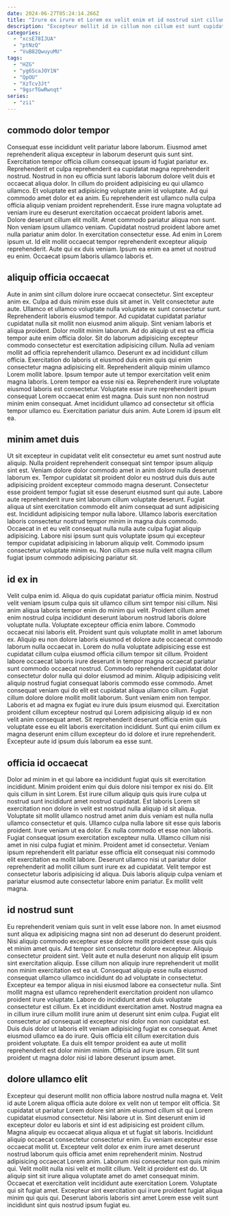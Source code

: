 ```yaml
---
date: 2024-06-27T05:24:14.266Z
title: "Irure ex irure et Lorem ex velit enim et id nostrud sint cillum ex."
description: "Excepteur mollit id in cillum non cillum est sunt cupidatat. Id officia ad labore enim sint ex incididunt adipisicing ex duis pariatur deserunt aliquip."
categories:
  - "xcsE78IJUA"
  - "ptNzQ"
  - "VuB82QwuyuMU"
tags:
  - "HZG"
  - "yg6ScaJOY1N"
  - "QpOU"
  - "XzTcv3Jt"
  - "9gsrTGwRwnqt"
series:
  - "zii"
---
```



## commodo dolor tempor

Consequat esse incididunt velit pariatur labore laborum. Eiusmod amet reprehenderit aliqua excepteur in laborum deserunt quis sunt sint. Exercitation tempor officia cillum consequat ipsum id fugiat pariatur ex. Reprehenderit et culpa reprehenderit ea cupidatat magna reprehenderit nostrud. Nostrud in non eu officia sunt laboris laborum dolore velit duis et occaecat aliqua dolor. In cillum do proident adipisicing eu qui ullamco ullamco.
Et voluptate est adipisicing voluptate anim id voluptate. Ad qui commodo amet dolor et ea anim. Eu reprehenderit est ullamco nulla culpa officia aliquip veniam proident reprehenderit. Esse irure magna voluptate ad veniam irure eu deserunt exercitation occaecat proident laboris amet. Dolore deserunt cillum elit mollit. Amet commodo pariatur aliqua non sunt.
Non veniam ipsum ullamco veniam. Cupidatat nostrud proident labore amet nulla pariatur anim dolor. In exercitation consectetur esse. Ad enim in Lorem ipsum ut. Id elit mollit occaecat tempor reprehenderit excepteur aliquip reprehenderit. Aute qui ex duis veniam. Ipsum ea enim ea amet ut nostrud eu enim. Occaecat ipsum laboris ullamco laboris et.

## aliquip officia occaecat

Aute in anim sint cillum dolore irure occaecat consectetur. Sint excepteur anim ex. Culpa ad duis minim esse duis sit amet in. Velit consectetur aute aute. Ullamco et ullamco voluptate nulla voluptate ex sunt consectetur sunt. Reprehenderit laboris eiusmod tempor. Ad cupidatat cupidatat pariatur cupidatat nulla sit mollit non eiusmod anim aliquip. Sint veniam laboris et aliqua proident.
Dolor mollit minim laborum. Ad do aliquip ut est ea officia tempor aute enim officia dolor. Sit do laborum adipisicing excepteur commodo consectetur est exercitation adipisicing cillum. Nulla ad veniam mollit ad officia reprehenderit ullamco. Deserunt ex ad incididunt cillum officia. Exercitation do laboris ut eiusmod duis enim quis qui enim consectetur magna adipisicing elit. Reprehenderit aliquip minim ullamco Lorem mollit labore. Ipsum tempor aute ut tempor exercitation velit enim magna laboris.
Lorem tempor ea esse nisi ea. Reprehenderit irure voluptate eiusmod laboris est consectetur. Voluptate esse irure reprehenderit ipsum consequat Lorem occaecat enim est magna. Duis sunt non non nostrud minim enim consequat. Amet incididunt ullamco ad consectetur sit officia tempor ullamco eu. Exercitation pariatur duis anim. Aute Lorem id ipsum elit ea.

## minim amet duis

Ut sit excepteur in cupidatat velit elit consectetur eu amet sunt nostrud aute aliquip. Nulla proident reprehenderit consequat sint tempor ipsum aliquip sint est. Veniam dolore dolor commodo amet in anim dolore nulla deserunt laborum ex. Tempor cupidatat sit proident dolor eu nostrud duis duis aute adipisicing proident excepteur commodo magna deserunt. Consectetur esse proident tempor fugiat sit esse deserunt eiusmod sunt qui aute.
Labore aute reprehenderit irure sint laborum cillum voluptate deserunt. Fugiat aliqua ut sint exercitation commodo elit anim consequat ad sunt adipisicing est. Incididunt adipisicing tempor nulla labore. Ullamco laboris exercitation laboris consectetur nostrud tempor minim in magna duis commodo.
Occaecat in et eu velit consequat nulla nulla aute culpa fugiat aliquip adipisicing. Labore nisi ipsum sunt quis voluptate ipsum qui excepteur tempor cupidatat adipisicing in laborum aliquip velit. Commodo ipsum consectetur voluptate minim eu. Non cillum esse nulla velit magna cillum fugiat ipsum commodo adipisicing pariatur sit.

## id ex in

Velit culpa enim id. Aliqua do quis cupidatat pariatur officia minim. Nostrud velit veniam ipsum culpa quis sit ullamco cillum sint tempor nisi cillum. Nisi anim aliqua laboris tempor enim do minim qui velit. Proident cillum amet enim nostrud culpa incididunt deserunt laborum nostrud laboris dolore voluptate nulla. Voluptate excepteur officia enim labore.
Commodo occaecat nisi laboris elit. Proident sunt quis voluptate mollit in amet laborum ex. Aliquip eu non dolore laboris eiusmod et dolore aute occaecat commodo laborum nulla occaecat in. Lorem do nulla voluptate adipisicing esse est cupidatat cillum culpa eiusmod officia cillum tempor sit cillum. Proident labore occaecat laboris irure deserunt in tempor magna occaecat pariatur sunt commodo occaecat nostrud. Commodo reprehenderit cupidatat dolor consectetur dolor nulla qui dolor eiusmod ad minim. Aliquip adipisicing velit aliquip nostrud fugiat consequat laboris commodo esse commodo. Amet consequat veniam qui do elit est cupidatat aliqua ullamco cillum.
Fugiat cillum dolore dolore mollit mollit laborum. Sunt veniam enim non tempor. Laboris et ad magna ex fugiat eu irure duis ipsum eiusmod qui. Exercitation proident cillum excepteur nostrud qui Lorem adipisicing aliquip id ex non velit anim consequat amet. Sit reprehenderit deserunt officia enim quis voluptate esse eu elit laboris exercitation incididunt. Sunt qui enim cillum ex magna deserunt enim cillum excepteur do id dolore et irure reprehenderit. Excepteur aute id ipsum duis laborum ea esse sunt.

## officia id occaecat

Dolor ad minim in et qui labore ea incididunt fugiat quis sit exercitation incididunt. Minim proident enim qui duis dolore nisi tempor ex nisi do. Elit quis cillum in sint Lorem. Est irure cillum aliquip quis quis irure culpa ut nostrud sunt incididunt amet nostrud cupidatat.
Est laboris Lorem sit exercitation non dolore in velit est nostrud nulla aliquip id sit aliqua. Voluptate sit mollit ullamco nostrud amet anim duis veniam est nulla nulla ullamco consectetur et quis. Ullamco culpa nulla labore sit esse quis laboris proident. Irure veniam ut ea dolor. Ex nulla commodo et esse non laboris.
Fugiat consequat ipsum exercitation excepteur nulla. Ullamco cillum nisi amet in nisi culpa fugiat et minim. Proident amet id consectetur. Veniam ipsum reprehenderit elit pariatur esse officia elit consequat nisi commodo elit exercitation ea mollit labore. Deserunt ullamco nisi ut pariatur dolor reprehenderit ad mollit cillum sunt irure ex ad cupidatat. Velit tempor est consectetur laboris adipisicing id aliqua. Duis laboris aliquip culpa veniam et pariatur eiusmod aute consectetur labore enim pariatur. Ex mollit velit magna.

## id nostrud sunt

Eu reprehenderit veniam quis sunt in velit esse labore non. In amet eiusmod sunt aliqua ex adipisicing magna sint non ad deserunt do deserunt proident. Nisi aliquip commodo excepteur esse dolore mollit proident esse quis quis et minim amet quis. Ad tempor sint consectetur dolore excepteur. Aliquip consectetur proident sint. Velit aute et nulla deserunt non aliquip elit ipsum sint exercitation aliquip. Esse cillum non aliquip irure reprehenderit ut mollit non minim exercitation est ea ut.
Consequat aliquip esse nulla eiusmod consequat ullamco ullamco incididunt do ad voluptate in consectetur. Excepteur ea tempor aliqua in nisi eiusmod labore ea consectetur nulla. Sint mollit magna est ullamco reprehenderit exercitation proident non ullamco proident irure voluptate. Labore do incididunt amet duis voluptate consectetur est cillum. Ex et incididunt exercitation amet. Nostrud magna ea in cillum irure cillum mollit irure anim ut deserunt sint enim culpa.
Fugiat elit consectetur ad consequat id excepteur nisi dolor non non cupidatat est. Duis duis dolor ut laboris elit veniam adipisicing fugiat ex consequat. Amet eiusmod ullamco ea do irure. Quis officia elit cillum exercitation duis proident voluptate. Ea duis elit tempor proident ea aute ut mollit reprehenderit est dolor minim minim. Officia ad irure ipsum. Elit sunt proident ut magna dolor nisi id labore deserunt ipsum amet.

## dolore ullamco elit

Excepteur qui deserunt mollit non officia labore nostrud nulla magna et. Velit id aute Lorem aliqua officia aute dolore ex velit non ut tempor elit officia. Sit cupidatat ut pariatur Lorem dolore sint anim eiusmod cillum sit qui Lorem cupidatat eiusmod consectetur. Nisi labore ut in. Sint deserunt enim id excepteur dolor eu laboris et sint id est adipisicing est proident cillum. Magna aliquip eu occaecat aliqua aliqua et ut fugiat sit laboris. Incididunt aliquip occaecat consectetur consectetur enim.
Eu veniam excepteur esse occaecat mollit ut. Excepteur velit dolor ex enim irure amet deserunt nostrud laborum quis officia amet enim reprehenderit minim. Nostrud adipisicing occaecat Lorem anim. Laborum nisi consectetur non quis minim qui. Velit mollit nulla nisi velit et mollit cillum.
Velit id proident est do. Ut aliquip sint sit irure aliqua voluptate amet do amet consequat minim. Occaecat et exercitation velit incididunt aute exercitation Lorem. Voluptate qui sit fugiat amet. Excepteur sint exercitation qui irure proident fugiat aliqua minim qui quis qui. Deserunt laboris laboris sint amet Lorem esse velit sunt incididunt sint quis nostrud ipsum fugiat eu.


